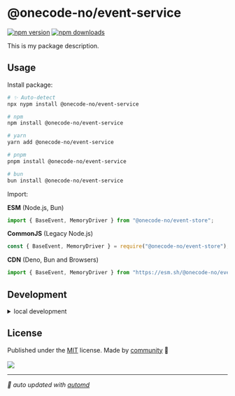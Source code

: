 # @onecode-no/event-service

<!-- automd:badges color=yellow -->

[![npm version](https://img.shields.io/npm/v/@onecode-no/event-service?color=yellow)](https://npmjs.com/package/@onecode-no/event-service)
[![npm downloads](https://img.shields.io/npm/dm/@onecode-no/event-service?color=yellow)](https://npmjs.com/package/@onecode-no/event-service)

<!-- /automd -->

This is my package description.

## Usage

Install package:

<!-- automd:pm-install -->

```sh
# ✨ Auto-detect
npx nypm install @onecode-no/event-service

# npm
npm install @onecode-no/event-service

# yarn
yarn add @onecode-no/event-service

# pnpm
pnpm install @onecode-no/event-service

# bun
bun install @onecode-no/event-service
```

<!-- /automd -->

Import:

<!-- automd:jsimport cjs cdn name="pkg" -->

**ESM** (Node.js, Bun)

```js
import { BaseEvent, MemoryDriver } from "@onecode-no/event-store";
```

**CommonJS** (Legacy Node.js)

```js
const { BaseEvent, MemoryDriver } = require("@onecode-no/event-store");
```

**CDN** (Deno, Bun and Browsers)

```js
import { BaseEvent, MemoryDriver } from "https://esm.sh/@onecode-no/event-store";
```

<!-- /automd -->

## Development

<details>

<summary>local development</summary>

- Clone this repository
- Install latest LTS version of [Node.js](https://nodejs.org/en/)
- Enable [Corepack](https://github.com/nodejs/corepack) using `corepack enable`
- Install dependencies using `pnpm install`
- Run interactive tests using `pnpm dev`

</details>

## License

<!-- automd:contributors license=MIT -->

Published under the [MIT](https://github.com/onecode-no/event-service/blob/main/LICENSE) license.
Made by [community](https://github.com/onecode-no/event-service/graphs/contributors) 💛
<br><br>
<a href="https://github.com/onecode-no/event-service/graphs/contributors">
<img src="https://contrib.rocks/image?repo=onecode-no/event-service" />
</a>

<!-- /automd -->

<!-- automd:with-automd -->

---

_🤖 auto updated with [automd](https://automd.unjs.io)_

<!-- /automd -->

